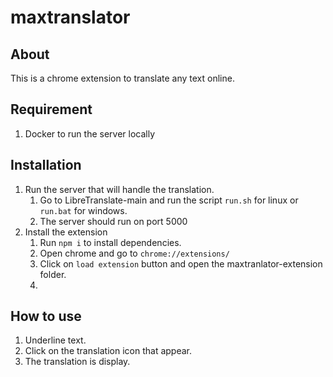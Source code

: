 # maxtranslator

## About
This is a chrome extension to translate any text online.

## Requirement
1. Docker to run the server locally

## Installation
1. Run the server that will handle the translation.
   1. Go to LibreTranslate-main and run the script ``run.sh`` for linux or ``run.bat`` for windows.
   2. The server should run on port 5000
2. Install the extension
   1. Run ``npm i`` to install dependencies.
   2. Open chrome and go to ``chrome://extensions/``
   3. Click on ``load extension`` button and open the maxtranlator-extension folder.
   4. 

## How to use
1. Underline text.
2. Click on the translation icon that appear.
3. The translation is display.